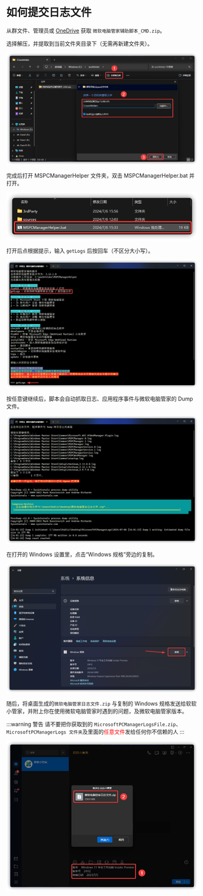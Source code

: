 # 如何提交日志文件

从群文件、管理员或 [OneDrive](hhttps://gbcs6-my.sharepoint.com/:f:/g/personal/gucats_gbcs6_onmicrosoft_com/EtKwa-2la71HmG2RxkB5lngBvvRt9CFOYsyJG_HOwYIzNA) 获取 `微软电脑管家辅助脚本_CMD.zip`。

选择解压，并提取到当前文件夹目录下（无需再新建文件夹）。

![](../assets/appendix/submit-logs/extract-all.png)

完成后打开 MSPCManagerHelper 文件夹，双击 MSPCManagerHelper.bat 并打开。

![](../assets/appendix/submit-logs/run-bat.png)

打开后点根据提示，输入 `getLogs` 后按回车（不区分大小写）。

![](../assets/appendix/submit-logs/input.png)

按任意键继续后，脚本会自动抓取日志、应用程序事件与微软电脑管家的 Dump 文件。

![](../assets/appendix/submit-logs/working.png)

在打开的 Windows 设置里，点击“Windows 规格”旁边的复制。

![](../assets/appendix/submit-logs/about.png)

随后，将桌面生成的`微软电脑管家日志文件.zip` 与复制的 Windows 规格发送给软软小管家，并附上你在使用微软电脑管家时遇到的问题，及微软电脑管家版本。

:::warning 警告
请不要把你获取到的 `MicrosoftPCManagerLogsFile.zip`、`MicrosoftPCManagerLogs 文件夹`及里面的<font color=red>任意文件</font>发给任何你不信赖的人
:::

![](../assets/appendix/submit-logs/feedback.png)